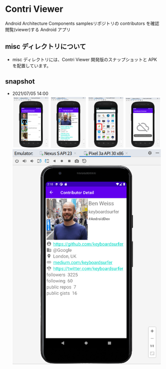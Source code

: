 # Contri Viewer
Android Architecture Components samplesリポジトリの contributors を確認閲覧(viewer)する Android アプリ

## misc ディレクトリについて

- misc ディレクトリには、Contri Viewer 開発版のスナップショットと APK を配置しています。

## snapshot

- 2021/07/05 14:00  
![nexus S API23 snapshots](./misc/snapshot/snapshot_1.png)  
![pixel3a API30 snapshot 2](./misc/snapshot/snapshot_pixel-3a_API30_2.png)

